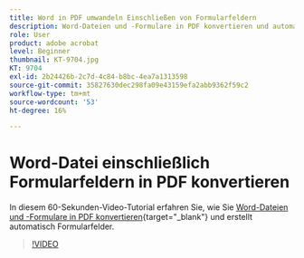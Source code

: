 ```yaml
---
title: Word in PDF umwandeln Einschließen von Formularfeldern
description: Word-Dateien und -Formulare in PDF konvertieren und automatisch Formularfelder erstellen
role: User
product: adobe acrobat
level: Beginner
thumbnail: KT-9704.jpg
KT: 9704
exl-id: 2b24426b-2c7d-4c84-b8bc-4ea7a1313598
source-git-commit: 35827630dec298fa09e43159efa2abb9362f59c2
workflow-type: tm+mt
source-wordcount: '53'
ht-degree: 16%

---
```


# Word-Datei einschließlich Formularfeldern in PDF konvertieren

In diesem 60-Sekunden-Video-Tutorial erfahren Sie, wie Sie [Word-Dateien und -Formulare in PDF konvertieren](https://www.adobe.com/de/acrobat/online/word-to-pdf.html){target=&quot;_blank&quot;} und erstellt automatisch Formularfelder.

>[!VIDEO](https://video.tv.adobe.com/v/340082?hidetitle=true)
